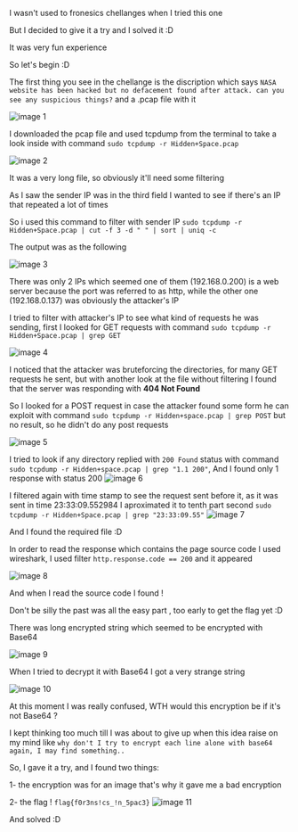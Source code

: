I wasn't used to fronesics chellanges when I tried this one

But I decided to give it a try and I solved it :D

It was very fun experience

So let's begin :D

The first thing you see in the chellange is the discription which says `NASA website has been hacked but no defacement found after attack. can you see any suspicious things?` and a .pcap file with it

![image 1](https://imgur.com/D4Czq0Y.png)

I downloaded the pcap file and used tcpdump from the terminal to take a look inside with command `sudo tcpdump -r Hidden+Space.pcap`

![image 2](https://imgur.com/brbh5Mc.png)

It was a very long file, so obviously it'll need some filtering

As I saw the sender IP was in the third field I wanted to see if there's an IP that repeated a lot of times

So i used this command to filter with sender IP `sudo tcpdump -r Hidden+Space.pcap | cut -f 3 -d " " | sort | uniq -c`

The output was as the following

![image 3](https://imgur.com/QLnfhuh.png)

There was only 2 IPs which seemed one of them (192.168.0.200) is a web server because the port was referred to as http, while the other one (192.168.0.137) was obviously the attacker's IP

I tried to filter with attacker's IP to see what kind of requests he was sending, first I looked for GET requests with command `sudo tcpdump -r Hidden+Space.pcap | grep GET`

![image 4](https://imgur.com/WxBrXtx.png)

I noticed that the attacker was bruteforcing the directories, for many GET requests he sent, but with another look at the file without filtering I found that the server was responding with **404 Not Found**

So I looked for a POST request in case the attacker found some form he can exploit with command `sudo tcpdump -r Hidden+space.pcap | grep POST` but no result, so he didn't do any post requests

![image 5](https://imgur.com/PfPqoVM.png)

I tried to look if any directory replied with `200 Found` status with command `sudo tcpdump -r Hidden+space.pcap | grep "1.1 200"`, And I found only 1 response with status 200
![image 6](https://imgur.com/MIUkUlb.png)

I filtered again with time stamp to see the request sent before it, as it was sent in time 23:33:09.552984 I aproximated it to tenth part second `sudo tcpdump -r Hidden+Space.pcap | grep "23:33:09.55"`
![image 7](https://imgur.com/dRjgOso.png)

And I found the required file :D

In order to read the response which contains the page source code I used wireshark, I used filter `http.response.code == 200` and it appeared

![image 8](https://imgur.com/3O1l4jY.png)

And when I read the source code I found !

Don't be silly the past was all the easy part , too early to get the flag yet :D

There was long encrypted string which seemed to be encrypted with Base64

![image 9](https://imgur.com/oaBM6T4.png)

When I tried to decrypt it with Base64 I got a very strange string

![image 10](https://imgur.com/VNNXd9u.png)

At this moment I was really confused, WTH would this encryption be if it's not Base64 ?

I kept thinking too much till I was about to give up when this idea raise on my mind like `why don't I try to encrypt each line alone with base64 again, I may find something..`

So, I gave it a try, and I found two things:

1- the encryption was for an image that's why it gave me a bad encryption

2- the flag ! `flag{f0r3ns!cs_!n_5pac3}`
![image 11](https://imgur.com/4UDGdke.png)

And solved :D
